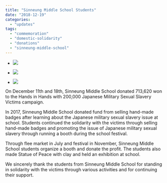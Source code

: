 ```yaml
---
title: "Sinneung Middle School Students"
date: "2018-12-19"
categories: 
  - "updates"
tags: 
  - "commemoration"
  - "domestic-solidarity"
  - "donations"
  - "sinneung-middle-school"
---
```


- ![](https://r2.womenandwar.net/2018/12/nanumjangteo7wol-1-1024x683.jpg)
    
- ![](https://r2.womenandwar.net/2018/12/chukjewianbukilimbaeji-jeonsi-1-1024x768.jpg)
    
- ![](https://r2.womenandwar.net/2018/12/sonyeosang-jeonsi12wol-1.jpg)
    

On December 11th and 18th, Sinneung Middle School donated 713,620 won to the Hands in Hands with 200,000 Japanese Military Sexual Slavery Victims campaign.

In 2017, Sinneung Middle School donated fund from selling hand-made badges after learning about the Japanese military sexual slavery issue at school. Students continued the solidarity with the victims through selling hand-made badges and promoting the issue of Japanese military sexual slavery through running a booth during the school festival.

Through flee market in July and festival in November, Sinneung Middle School students organize a booth and donate the profit. The students also made Statue of Peace with clay and held an exhibition at school.

We sincerely thank the students from Sinneung Middle School for standing in solidarity with the victims through various activities and for continuing their support.
